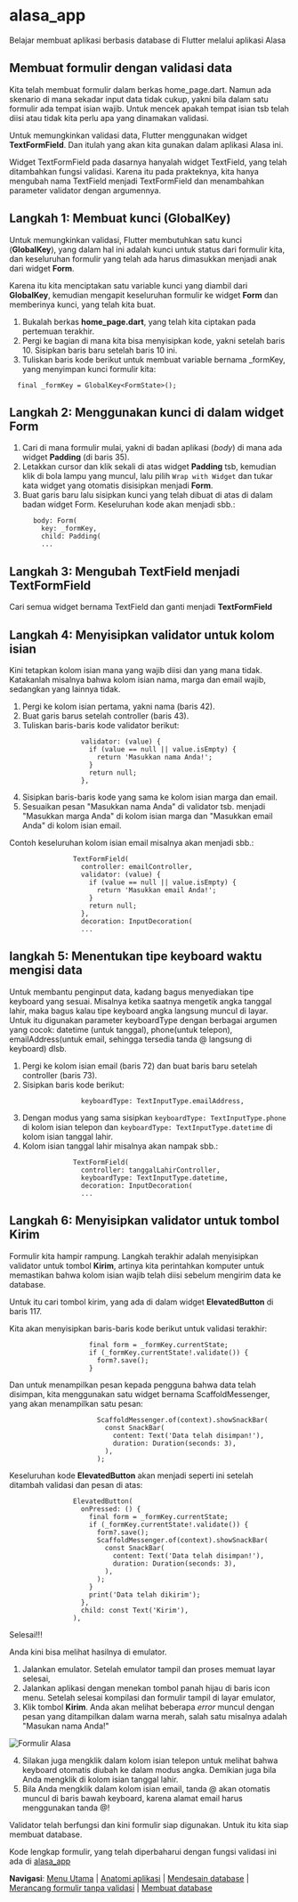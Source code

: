 # alasa_app

Belajar membuat aplikasi berbasis database di Flutter melalui aplikasi Alasa


## Membuat formulir dengan validasi data

Kita telah membuat formulir dalam berkas home_page.dart. Namun ada skenario di mana sekadar input data tidak cukup, yakni bila dalam satu formulir ada tempat isian wajib. Untuk mencek apakah tempat isian tsb telah diisi atau tidak kita perlu apa yang dinamakan validasi.

Untuk memungkinkan validasi data, Flutter menggunakan widget **TextFormField**. Dan itulah yang akan kita gunakan dalam aplikasi Alasa ini.

Widget TextFormField pada dasarnya hanyalah widget TextField, yang telah ditambahkan fungsi validasi. Karena itu pada prakteknya, kita hanya mengubah nama TextField menjadi TextFormField dan menambahkan parameter validator dengan argumennya.

## Langkah 1: Membuat kunci (GlobalKey)

Untuk memungkinkan validasi, Flutter membutuhkan satu kunci (**GlobalKey**), yang dalam hal ini adalah kunci untuk status dari formulir kita, dan keseluruhan formulir yang telah ada harus dimasukkan menjadi anak dari widget **Form**.

Karena itu kita menciptakan satu variable kunci yang diambil dari **GlobalKey<FormState>**, kemudian mengapit keseluruhan formulir ke widget **Form** dan memberinya kunci, yang telah kita buat.

1. Bukalah berkas **home_page.dart**, yang telah kita ciptakan pada pertemuan terakhir.
2. Pergi ke bagian di mana kita bisa menyisipkan kode, yakni setelah baris 10. Sisipkan baris baru setelah baris 10 ini.
3. Tuliskan baris kode berikut untuk membuat variable bernama _formKey, yang menyimpan kunci formulir kita:
```
  final _formKey = GlobalKey<FormState>();
```

## Langkah 2: Menggunakan kunci di dalam widget Form

1. Cari di mana formulir mulai, yakni di badan aplikasi (_body_) di mana ada widget **Padding** (di baris 35).
2. Letakkan cursor dan klik sekali di atas widget **Padding** tsb, kemudian klik di bola lampu yang muncul, lalu pilih `Wrap with Widget` dan tukar kata widget yang otomatis disisipkan menjadi **Form**.
3. Buat garis baru lalu sisipkan kunci yang telah dibuat di atas di dalam badan widget Form. Keseluruhan kode akan menjadi sbb.:
```
      body: Form(
        key: _formKey,
        child: Padding(
        ...
```


## Langkah 3: Mengubah TextField menjadi TextFormField

Cari semua widget bernama TextField dan ganti menjadi **TextFormField**


## Langkah 4: Menyisipkan validator untuk kolom isian

Kini tetapkan kolom isian mana yang wajib diisi dan yang mana tidak. Katakanlah misalnya bahwa kolom isian nama, marga dan email wajib, sedangkan yang lainnya tidak.

1. Pergi ke kolom isian pertama, yakni nama (baris 42).
2. Buat garis barus setelah controller (baris 43).
3. Tuliskan baris-baris kode validator berikut:
```
                  validator: (value) {
                    if (value == null || value.isEmpty) {
                      return 'Masukkan nama Anda!';
                    }
                    return null;
                  },
```

4. Sisipkan baris-baris kode yang sama ke kolom isian marga dan email.
5. Sesuaikan pesan "Masukkan nama Anda" di validator tsb. menjadi "Masukkan marga Anda" di kolom isian marga dan "Masukkan email Anda" di kolom isian email.

Contoh keseluruhan kolom isian email misalnya akan menjadi sbb.:
```
                TextFormField(
                  controller: emailController,
                  validator: (value) {
                    if (value == null || value.isEmpty) {
                      return 'Masukkan email Anda!';
                    }
                    return null;
                  },
                  decoration: InputDecoration(
                  ...
```


## langkah 5: Menentukan tipe keyboard waktu mengisi data

Untuk membantu penginput data, kadang bagus menyediakan tipe keyboard yang sesuai. Misalnya ketika saatnya mengetik angka tanggal lahir, maka bagus kalau tipe keyboard angka langsung muncul di layar. Untuk itu digunakan parameter keyboardType dengan berbagai argumen yang cocok: datetime (untuk tanggal), phone(untuk telepon), emailAddress(untuk email, sehingga tersedia tanda @ langsung di keyboard) dlsb.

1. Pergi ke kolom isian email (baris 72) dan buat baris baru setelah controller (baris 73).
2. Sisipkan baris kode berikut:
```
                  keyboardType: TextInputType.emailAddress,
```

3. Dengan modus yang sama sisipkan `keyboardType: TextInputType.phone` di kolom isian telepon dan `keyboardType: TextInputType.datetime` di kolom isian tanggal lahir.
4. Kolom isian tanggal lahir misalnya akan nampak sbb.:
```
                TextFormField(
                  controller: tanggalLahirController,
                  keyboardType: TextInputType.datetime,
                  decoration: InputDecoration(
                  ...
```


## Langkah 6: Menyisipkan validator untuk tombol Kirim

Formulir kita hampir rampung. Langkah terakhir adalah menyisipkan validator untuk tombol **Kirim**, artinya kita perintahkan komputer untuk memastikan bahwa kolom isian wajib telah diisi sebelum mengirim data ke database.

Untuk itu cari tombol kirim, yang ada di dalam widget **ElevatedButton** di baris 117.

Kita akan menyisipkan baris-baris kode berikut untuk validasi terakhir:
```
                    final form = _formKey.currentState;
                    if (_formKey.currentState!.validate()) {
                      form?.save();
                    }
```

Dan untuk menampilkan pesan kepada pengguna bahwa data telah disimpan, kita menggunakan satu widget bernama ScaffoldMessenger, yang akan menampilkan satu pesan:
```
                      ScaffoldMessenger.of(context).showSnackBar(
                        const SnackBar(
                          content: Text('Data telah disimpan!'),
                          duration: Duration(seconds: 3),
                        ),
                      );
``` 

Keseluruhan kode **ElevatedButton** akan menjadi seperti ini setelah ditambah validasi dan pesan di atas:
```
                ElevatedButton(
                  onPressed: () {
                    final form = _formKey.currentState;
                    if (_formKey.currentState!.validate()) {
                      form?.save();
                      ScaffoldMessenger.of(context).showSnackBar(
                        const SnackBar(
                          content: Text('Data telah disimpan!'),
                          duration: Duration(seconds: 3),
                        ),
                      );
                    }
                    print('Data telah dikirim');
                  },
                  child: const Text('Kirim'),
                ),
```

Selesai!!!

Anda kini bisa melihat hasilnya di emulator.
1. Jalankan emulator. Setelah emulator tampil dan proses memuat layar selesai,
2. Jalankan aplikasi dengan menekan tombol panah hijau di baris icon menu. Setelah selesai kompilasi dan formulir tampil di layar emulator,
3. Klik tombol **Kirim**. Anda akan melihat beberapa _error_ muncul dengan pesan yang ditampilkan dalam warna merah, salah satu misalnya adalah "Masukan nama Anda!"

![Formulir Alasa](./formulir.jpg?raw=true)

4. Silakan juga mengklik dalam kolom isian telepon untuk melihat bahwa keyboard otomatis diubah ke dalam modus angka. Demikian juga bila Anda mengklik di kolom isian tanggal lahir.
5. Bila Anda mengklik dalam kolom isian email, tanda @ akan otomatis muncul di baris bawah keyboard, karena alamat email harus menggunakan tanda @!


Validator telah berfungsi dan kini formulir siap digunakan. Untuk itu kita siap membuat database.

Kode lengkap formulir, yang telah diperbaharui dengan fungsi validasi ini ada di [alasa_app](https://github.com/sslaia/alasa_app/blob/membuat_formulir_validasi/lib/home_page.dart)


**Navigasi**: [Menu Utama](./README.md) | [Anatomi aplikasi](./alasa_anatomi.md) | [Mendesain database](./alasa_design_database.md) | [Merancang formulir tanpa validasi](./alasa_formulir1.md) | [Membuat database](./alasa_database1.md)
